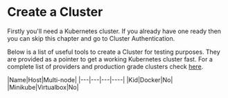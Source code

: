 # Create a Cluster

Firstly you'll need a Kubernetes cluster. If you already have one ready then you can skip this chapter and go to Cluster Authentication.

Below is a list of useful tools to create a Cluster for testing purposes. They are provided as a pointer to get a working Kubernetes cluster fast. For a complete list of providers and production grade clusters check [here](http://kubernetes.io/docs/getting-started-guides/).

|Name|Host|Multi-node|
|---|---|---|----|
|Kid|Docker|No|
|Minikube|Virtualbox|No|
